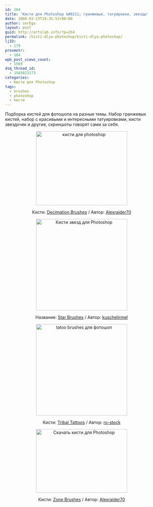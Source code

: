 ```yaml
---
id: 264
title: 'Кисти для Photoshop &#8211; гранжевые, татуировки, звезды'
date: 2008-03-23T19:35:53+00:00
author: serEga
layout: post
guid: http://artslab.info/?p=264
permalink: /kisti-dlya-photoshop/kisti-dlya-photoshop/
ljID:
  - 179
prosmotr:
  - 104
wpb_post_views_count:
  - 1569
dsq_thread_id:
  - 1565023173
categories:
  - Кисти для Photoshop
tags:
  - brushes
  - photoshop
  - кисти
---
```

Подборка кистей для фотошопа на разные темы. Набор гранжевых кистей, набор с красивыми и интересными татуировками, кисти звездочек и другие, скриншоты говорят сами за себя.

<p style="text-align: center">
  <a href="http://googledrive.com/host/0B9lHVSSSdxdxd0hjdUdmRzY3Tjg/Decimation_Brushes_by_Axeraider701.jpg"><img src="http://googledrive.com/host/0B9lHVSSSdxdxd0hjdUdmRzY3Tjg/Decimation_Brushes_by_Axeraider701-300x243.jpg" alt="кисти для photoshop" title="Decimation_Brushes_by_Axeraider70" width="300" height="243" class="alignnone size-medium wp-image-4041" /></a>
</p>

<p style="text-align: center">
  Кисти: <a href="http://axeraider70.deviantart.com/art/Decimation-Brushes-77838336" title="скачать grunge кисти для photoshop" target="_blank">Decimation Brushes</a> / Автор: <a href="http://axeraider70.deviantart.com/" target="_blank">Alexraider70</a>
</p>

<p style="text-align: center">
  <a href="http://googledrive.com/host/0B9lHVSSSdxdxd0hjdUdmRzY3Tjg/Star_Brushes_by_kuschelirmel_stock.jpg"><img src="http://googledrive.com/host/0B9lHVSSSdxdxd0hjdUdmRzY3Tjg/Star_Brushes_by_kuschelirmel_stock-300x300.jpg" alt="Кисти звезд для Photoshop" title="Star_Brushes_by_kuschelirmel_stock" width="300" height="300" class="alignnone size-medium wp-image-4042" srcset="http://googledrive.com/host/0B9lHVSSSdxdxd0hjdUdmRzY3Tjg/Star_Brushes_by_kuschelirmel_stock-300x300.jpg 300w, http://googledrive.com/host/0B9lHVSSSdxdxd0hjdUdmRzY3Tjg/Star_Brushes_by_kuschelirmel_stock-100x100.jpg 100w, http://googledrive.com/host/0B9lHVSSSdxdxd0hjdUdmRzY3Tjg/Star_Brushes_by_kuschelirmel_stock.jpg 600w" sizes="(max-width: 300px) 100vw, 300px" /></a>
</p>

<p style="text-align: center">
  Название: <a href="http://kuschelirmel-stock.deviantart.com/art/Star-Brushes-72083090" target="_blank">Star Brushes</a> / Автор: <a href="http://kuschelirmel-stock.deviantart.com/" target="_blank">kuschelirmel</a>
</p>

<p style="text-align: center">
  <a href="http://googledrive.com/host/0B9lHVSSSdxdxd0hjdUdmRzY3Tjg/Tribal_Tattoos_by_ro_stock.jpg"><img src="http://googledrive.com/host/0B9lHVSSSdxdxd0hjdUdmRzY3Tjg/Tribal_Tattoos_by_ro_stock-300x300.jpg" alt="tatoo brushes для фотошоп" title="Tribal_Tattoos_by_ro_stock" width="300" height="300" class="alignnone size-medium wp-image-4043" srcset="http://googledrive.com/host/0B9lHVSSSdxdxd0hjdUdmRzY3Tjg/Tribal_Tattoos_by_ro_stock-300x300.jpg 300w, http://googledrive.com/host/0B9lHVSSSdxdxd0hjdUdmRzY3Tjg/Tribal_Tattoos_by_ro_stock-100x100.jpg 100w, http://googledrive.com/host/0B9lHVSSSdxdxd0hjdUdmRzY3Tjg/Tribal_Tattoos_by_ro_stock.jpg 600w" sizes="(max-width: 300px) 100vw, 300px" /></a>
</p>

<p style="text-align: center">
  Кисти: <a href="http://ro-stock.deviantart.com/art/Tribal-Tattoos-73757551" title="кисти тату для photoshop" target="_blank">Tribal Tattoos</a> / Автор: <a href="http://ro-stock.deviantart.com/" target="_blank">ro-stock</a>
</p>

<p style="text-align: center">
  <a href="http://googledrive.com/host/0B9lHVSSSdxdxd0hjdUdmRzY3Tjg/Zone_Brushes_by_Axeraider70.jpg"><img src="http://googledrive.com/host/0B9lHVSSSdxdxd0hjdUdmRzY3Tjg/Zone_Brushes_by_Axeraider70-300x208.jpg" alt="Скачать кисти для Photoshop" title="Zone_Brushes_by_Axeraider70" width="300" height="208" class="alignnone size-medium wp-image-4044" srcset="http://googledrive.com/host/0B9lHVSSSdxdxd0hjdUdmRzY3Tjg/Zone_Brushes_by_Axeraider70-300x208.jpg 300w, http://googledrive.com/host/0B9lHVSSSdxdxd0hjdUdmRzY3Tjg/Zone_Brushes_by_Axeraider70.jpg 800w" sizes="(max-width: 300px) 100vw, 300px" /></a>
</p>

<p style="text-align: center">
  Кисти: <a href="http://axeraider70.deviantart.com/art/Zone-Brushes-78601107" title="скачать гранж кисти для photoshop" target="_blank">Zone Brushes</a> / Автор: <a href="http://axeraider70.deviantart.com/" target="_blank">Alexraider70</a>
</p>